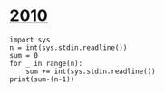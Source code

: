 # [2010](https://www.acmicpc.net/problem/2010)

```
import sys
n = int(sys.stdin.readline())
sum = 0
for _ in range(n):
    sum += int(sys.stdin.readline())
print(sum-(n-1))
```

